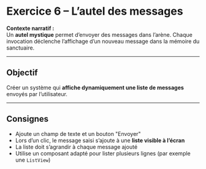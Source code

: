 # Exercice 6 – L’autel des messages

**Contexte narratif :**  
Un **autel mystique** permet d’envoyer des messages dans l’arène. Chaque invocation déclenche l’affichage d’un nouveau message dans la mémoire du sanctuaire.

---

## Objectif

Créer un système qui **affiche dynamiquement une liste de messages** envoyés par l’utilisateur.

---

## Consignes

- Ajoute un champ de texte et un bouton "Envoyer"
- Lors d’un clic, le message saisi s’ajoute à une **liste visible à l’écran**
- La liste doit s’agrandir à chaque message ajouté
- Utilise un composant adapté pour lister plusieurs lignes (par exemple une `ListView`)

